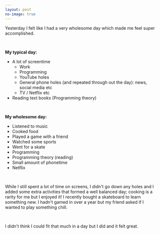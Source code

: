 ```yaml
---
layout: post
no-image: true
---
```


Yesterday I felt like I had a very wholesome day which made me feel super accomplished. 

<br>

**My typical day:**
- A lot of screentime
    - Work
    - Programming
    - YouTube holes
    - General phone holes (and repeated through out the day): news, social media etc
    - TV / Netflix etc
- Reading text books (Programming theory)

<br>
    
**My wholesome day:**
- Listened to music 
- Cooked food 
- Played a game with a friend 
- Watched some sports
- Went for a skate
- Programming
- Programming theory (reading) 
- Small amount of phonetime
- Netflix 

<br>

While I still spent a lot of time on screens, I didn't go down any holes and I added some extra activities that formed a well balanced day; cooking is a rarity for me but I enjoyed it! I recently bought a skateboard to learn something new. I hadn't gamed in over a year but my friend asked if I wanted to play something chill.

<br>

I didn't think I could fit that much in a day but I did and it felt great.